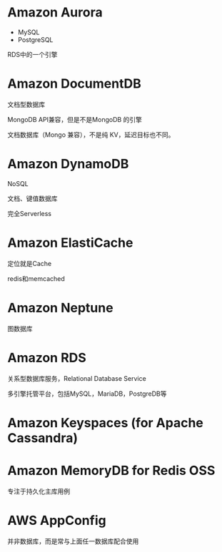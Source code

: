 # Amazon Aurora

- MySQL
- PostgreSQL

RDS中的一个引擎

# Amazon DocumentDB 

文档型数据库

MongoDB API兼容，但是不是MongoDB 的引擎

文档数据库（Mongo 兼容），不是纯 KV，延迟目标也不同。

# Amazon DynamoDB 

NoSQL

文档、键值数据库

完全Serverless

# Amazon ElastiCache 

定位就是Cache

redis和memcached

# Amazon Neptune 

图数据库

# Amazon RDS 

关系型数据库服务，Relational Database Service

多引擎托管平台，包括MySQL，MariaDB，PostgreDB等

# Amazon Keyspaces (for Apache Cassandra) 

# Amazon MemoryDB for Redis OSS 

专注于持久化主库用例

# AWS AppConfig

并非数据库，而是常与上面任一数据库配合使用